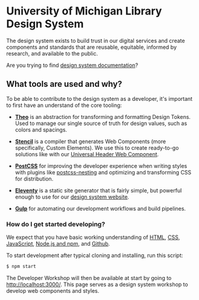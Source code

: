 # University of Michigan Library Design System

The design system exists to build trust in our digital services and create components and standards that are reusable, equitable, informed by research, and available to the public.

Are you trying to find [design system documentation](https://design-system.lib.umich.edu)?

## What tools are used and why?

To be able to contribute to the design system as a developer, it's important to first have an understand of the core tooling:

- [**Theo**](https://github.com/salesforce-ux/theo) is an abstraction for transforming and formatting Design Tokens. Used to manage our single source of truth for design values, such as colors and spacings.

- [**Stencil**](https://stenciljs.com/docs/introduction) is a compiler that generates Web Components (more specifically, Custom Elements). We use this to create ready-to-go solutions like with our [Universal Header Web Component](https://design-system.lib.umich.edu/universal-header/).

- [**PostCSS**](https://postcss.org/) for improving the developer experience when writing styles with plugins like [postcss-nesting](https://recordit.co/71o05ZKvNf) and optimizing and transforming CSS for distribution.

- [**Eleventy**](https://www.11ty.dev/) is a static site generator that is fairly simple, but powerful enough to use for our [design system website](design-system.lib.umich.edu).

- [**Gulp**](https://gulpjs.com/) for automating our development workflows and build pipelines.

### How do I get started developing?

We expect that you have basic working understanding of [HTML](https://developer.mozilla.org/en-US/docs/Learn/HTML/Introduction_to_HTML), [CSS](https://developer.mozilla.org/en-US/docs/Learn/CSS), [JavaScript](https://developer.mozilla.org/en-US/docs/Web/JavaScript/A_re-introduction_to_JavaScript), [Node.js and npm](https://docs.npmjs.com/downloading-and-installing-node-js-and-npm), and [Github](https://docs.github.com/en/github).

To start development after typical cloning and installing, run this script:

```sh
$ npm start
```

The Developer Workshop will then be available at start by going to [http://localhost:3000/](http://localhost:3000/). This page serves as a design system workshop to develop web components and styles.
